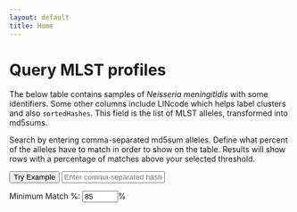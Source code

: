 ```yaml
---
layout: default
title: Home
---
```


# Query MLST profiles

<link rel="stylesheet" href="/mlst-hash-template-example/assets/css/style.css">

<script src="https://cdnjs.cloudflare.com/ajax/libs/PapaParse/5.4.1/papaparse.min.js"></script>
<script src="/mlst-hash-template-example/assets/js/spreadsheet.js"></script>

The below table contains samples of _Neisseria meningitidis_ with some identifiers.
Some other columns include LINcode which helps label clusters and also `sortedHashes`.
This field is the list of MLST alleles, transformed into md5sums.

Search by entering comma-separated md5sum alleles.
Define what percent of the alleles have to match in order to show on the table.
Results will show rows with a percentage of matches above your selected threshold.

<div id="controls" style="margin-bottom: 1em;">
  <button id="exampleButton">Try Example</button>
  <input type="text" id="searchInput" placeholder="Enter comma-separated hashes to match (e.g., abc123, def456)" />

  <label for="thresholdInput">Minimum Match %:</label>
  <input type="number" id="thresholdInput" value="85" min="0" max="100" step="5" />%
</div>

<div id="matchCount"></div>
<div id="table-container"></div>
